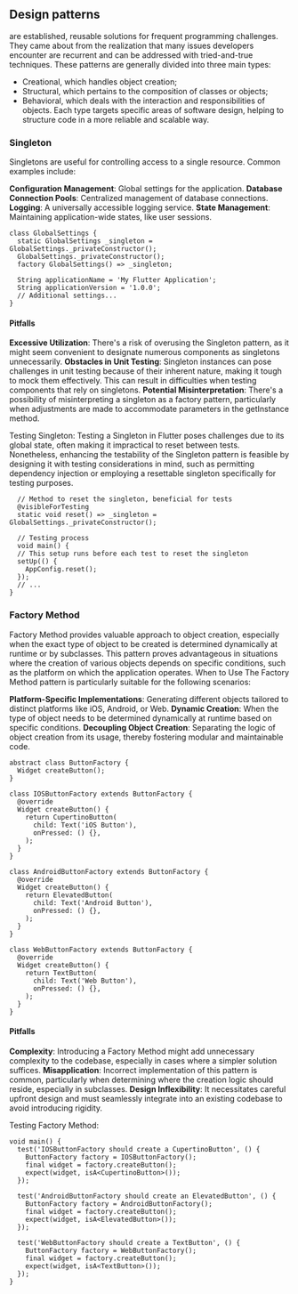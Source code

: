 ## Design patterns

are established, reusable solutions for frequent programming challenges.
They came about from the realization that many issues developers encounter are recurrent and can be
addressed with tried-and-true techniques.
These patterns are generally divided into three main types:

- Creational, which handles object creation;
- Structural, which pertains to the composition of classes or objects;
- Behavioral, which deals with the interaction and responsibilities of objects.
  Each type targets specific areas of software design, helping to structure code in a more reliable
  and scalable way.

### Singleton

Singletons are useful for controlling access to a single resource. Common examples include:

**Configuration Management**: Global settings for the application.
**Database Connection Pools**: Centralized management of database connections.
**Logging**: A universally accessible logging service.
**State Management**: Maintaining application-wide states, like user sessions.

```
class GlobalSettings {
  static GlobalSettings _singleton = GlobalSettings._privateConstructor();
  GlobalSettings._privateConstructor();
  factory GlobalSettings() => _singleton;

  String applicationName = 'My Flutter Application';
  String applicationVersion = '1.0.0';
  // Additional settings...
}
```

#### Pitfalls

**Excessive Utilization**: There's a risk of overusing the Singleton pattern, as it might seem
convenient to designate numerous components as singletons unnecessarily.
**Obstacles in Unit Testing**: Singleton instances can pose challenges in unit testing because of
their inherent nature, making it tough to mock them effectively. This can result in difficulties
when testing components that rely on singletons.
**Potential Misinterpretation**: There's a possibility of misinterpreting a singleton as a factory
pattern, particularly when adjustments are made to accommodate parameters in the getInstance method.

Testing Singleton:
Testing a Singleton in Flutter poses challenges due to its global state, often making it impractical
to reset between tests.
Nonetheless, enhancing the testability of the Singleton pattern is feasible by designing it with
testing considerations in mind, such as permitting dependency injection or employing a resettable
singleton specifically for testing purposes.

```
  // Method to reset the singleton, beneficial for tests
  @visibleForTesting
  static void reset() => _singleton = GlobalSettings._privateConstructor();
 
  // Testing process 
  void main() {
  // This setup runs before each test to reset the singleton
  setUp(() {
    AppConfig.reset();
  });
  // ...
}
```

### Factory Method

Factory Method provides valuable approach to object creation, especially when the exact type of
object to be created is determined dynamically at runtime or by subclasses. This pattern proves
advantageous in situations where the creation of various objects depends on specific conditions,
such as the platform on which the application operates.
When to Use
The Factory Method pattern is particularly suitable for the following scenarios:

**Platform-Specific Implementations**: Generating different objects tailored to distinct platforms
like iOS, Android, or Web.
**Dynamic Creation**: When the type of object needs to be determined dynamically at runtime based on
specific conditions.
**Decoupling Object Creation**: Separating the logic of object creation from its usage, thereby
fostering modular and maintainable code.

```
abstract class ButtonFactory {
  Widget createButton();
}

class IOSButtonFactory extends ButtonFactory {
  @override
  Widget createButton() {
    return CupertinoButton(
      child: Text('iOS Button'),
      onPressed: () {},
    );
  }
}

class AndroidButtonFactory extends ButtonFactory {
  @override
  Widget createButton() {
    return ElevatedButton(
      child: Text('Android Button'),
      onPressed: () {},
    );
  }
}

class WebButtonFactory extends ButtonFactory {
  @override
  Widget createButton() {
    return TextButton(
      child: Text('Web Button'),
      onPressed: () {},
    );
  }
}
```

#### Pitfalls

**Complexity**: Introducing a Factory Method might add unnecessary complexity to the codebase,
especially in cases where a simpler solution suffices.
**Misapplication**: Incorrect implementation of this pattern is common, particularly when
determining where the creation logic should reside, especially in subclasses.
**Design Inflexibility**: It necessitates careful upfront design and must seamlessly integrate into
an existing codebase to avoid introducing rigidity.

Testing Factory Method:

```
void main() {
  test('IOSButtonFactory should create a CupertinoButton', () {
    ButtonFactory factory = IOSButtonFactory();
    final widget = factory.createButton();
    expect(widget, isA<CupertinoButton>());
  });

  test('AndroidButtonFactory should create an ElevatedButton', () {
    ButtonFactory factory = AndroidButtonFactory();
    final widget = factory.createButton();
    expect(widget, isA<ElevatedButton>());
  });

  test('WebButtonFactory should create a TextButton', () {
    ButtonFactory factory = WebButtonFactory();
    final widget = factory.createButton();
    expect(widget, isA<TextButton>());
  });
}
```